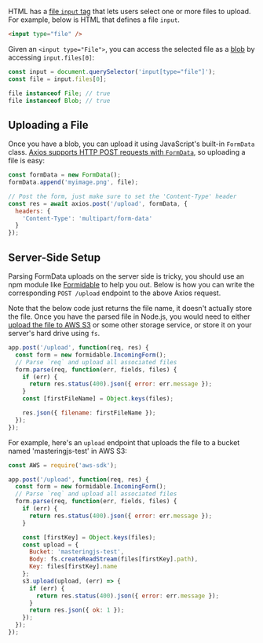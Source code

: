 HTML has a [file `input` tag](https://developer.mozilla.org/en-US/docs/Web/API/File/Using_files_from_web_applications) that lets users select one or more files to upload. For example, below is HTML that defines a file `input`.

```html
<input type="file" />
```

Given an `<input type="File">`, you can access the selected file as a [blob](/tutorials/fundamentals/blob) by accessing
`input.files[0]`:

```javascript
const input = document.querySelector('input[type="file"]');
const file = input.files[0];

file instanceof File; // true
file instanceof Blob; // true
```

Uploading a File
----------------

Once you have a blob, you can upload it using JavaScript's built-in `FormData` class. [Axios supports HTTP POST requests with `FormData`](/tutorials/axios/form-data), so uploading a file is easy:

```javascript
const formData = new FormData();
formData.append('myimage.png', file);

// Post the form, just make sure to set the 'Content-Type' header
const res = await axios.post('/upload', formData, {
  headers: {
    'Content-Type': 'multipart/form-data'
  }
});
```

Server-Side Setup
-----------------

Parsing FormData uploads on the server side is tricky, you should use an npm module like [Formidable](https://www.npmjs.com/package/formidable) to help you out. Below is how you can write the corresponding `POST /upload` endpoint to the above Axios
request.

Note that the below code just returns the file name, it doesn't actually store the file. Once you have the parsed file
in Node.js, you would need to either [upload the file to AWS S3](/tutorials/node/s3) or some other storage service, or
store it on your server's hard drive using `fs`.

```javascript
app.post('/upload', function(req, res) {
  const form = new formidable.IncomingForm();
  // Parse `req` and upload all associated files
  form.parse(req, function(err, fields, files) {
    if (err) {
      return res.status(400).json({ error: err.message });
    }
    const [firstFileName] = Object.keys(files);

    res.json({ filename: firstFileName });
  });
});
```

For example, here's an `upload` endpoint that uploads the file to a bucket named 'masteringjs-test' in AWS S3:

```javascript
const AWS = require('aws-sdk');

app.post('/upload', function(req, res) {
  const form = new formidable.IncomingForm();
  // Parse `req` and upload all associated files
  form.parse(req, function(err, fields, files) {
    if (err) {
      return res.status(400).json({ error: err.message });
    }

    const [firstKey] = Object.keys(files);
    const upload = {
      Bucket: 'masteringjs-test',
      Body: fs.createReadStream(files[firstKey].path),
      Key: files[firstKey].name
    };
    s3.upload(upload, (err) => {
      if (err) {
        return res.status(400).json({ error: err.message });
      }
      return res.json({ ok: 1 });
    });
  });
});
```